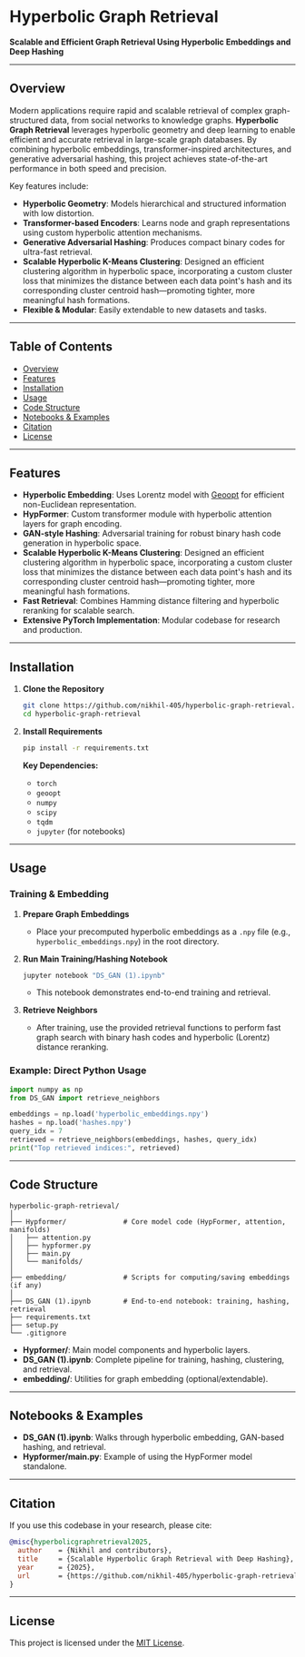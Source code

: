 # Hyperbolic Graph Retrieval

**Scalable and Efficient Graph Retrieval Using Hyperbolic Embeddings and Deep Hashing**

---

## Overview

Modern applications require rapid and scalable retrieval of complex graph-structured data, from social networks to knowledge graphs. **Hyperbolic Graph Retrieval** leverages hyperbolic geometry and deep learning to enable efficient and accurate retrieval in large-scale graph databases. By combining hyperbolic embeddings, transformer-inspired architectures, and generative adversarial hashing, this project achieves state-of-the-art performance in both speed and precision.

Key features include:

- **Hyperbolic Geometry**: Models hierarchical and structured information with low distortion.
- **Transformer-based Encoders**: Learns node and graph representations using custom hyperbolic attention mechanisms.
- **Generative Adversarial Hashing**: Produces compact binary codes for ultra-fast retrieval.
- **Scalable Hyperbolic K-Means Clustering**: Designed an efficient clustering algorithm in hyperbolic space, incorporating a custom cluster loss that minimizes the distance between each data point's hash and its corresponding cluster centroid hash—promoting tighter, more meaningful hash formations.
- **Flexible & Modular**: Easily extendable to new datasets and tasks.

---

## Table of Contents

- [Overview](#overview)
- [Features](#features)
- [Installation](#installation)
- [Usage](#usage)
- [Code Structure](#code-structure)
- [Notebooks & Examples](#notebooks--examples)
- [Citation](#citation)
- [License](#license)

---

## Features

- **Hyperbolic Embedding**: Uses Lorentz model with [Geoopt](https://geoopt.readthedocs.io/) for efficient non-Euclidean representation.
- **HypFormer**: Custom transformer module with hyperbolic attention layers for graph encoding.
- **GAN-style Hashing**: Adversarial training for robust binary hash code generation in hyperbolic space.
- **Scalable Hyperbolic K-Means Clustering**: Designed an efficient clustering algorithm in hyperbolic space, incorporating a custom cluster loss that minimizes the distance between each data point's hash and its corresponding cluster centroid hash—promoting tighter, more meaningful hash formations.
- **Fast Retrieval**: Combines Hamming distance filtering and hyperbolic reranking for scalable search.
- **Extensive PyTorch Implementation**: Modular codebase for research and production.

---

## Installation

1. **Clone the Repository**
   ```bash
   git clone https://github.com/nikhil-405/hyperbolic-graph-retrieval.git
   cd hyperbolic-graph-retrieval
   ```

2. **Install Requirements**
   ```bash
   pip install -r requirements.txt
   ```

   **Key Dependencies:**
   - `torch`
   - `geoopt`
   - `numpy`
   - `scipy`
   - `tqdm`
   - `jupyter` (for notebooks)

---

## Usage

### Training & Embedding

1. **Prepare Graph Embeddings**
   - Place your precomputed hyperbolic embeddings as a `.npy` file (e.g., `hyperbolic_embeddings.npy`) in the root directory.

2. **Run Main Training/Hashing Notebook**
   ```bash
   jupyter notebook "DS_GAN (1).ipynb"
   ```
   - This notebook demonstrates end-to-end training and retrieval.

3. **Retrieve Neighbors**
   - After training, use the provided retrieval functions to perform fast graph search with binary hash codes and hyperbolic (Lorentz) distance reranking.

### Example: Direct Python Usage

```python
import numpy as np
from DS_GAN import retrieve_neighbors

embeddings = np.load('hyperbolic_embeddings.npy')
hashes = np.load('hashes.npy')
query_idx = 7
retrieved = retrieve_neighbors(embeddings, hashes, query_idx)
print("Top retrieved indices:", retrieved)
```

---

## Code Structure

```
hyperbolic-graph-retrieval/
│
├── Hypformer/              # Core model code (HypFormer, attention, manifolds)
│   ├── attention.py
│   ├── hypformer.py
│   ├── main.py
│   └── manifolds/
│
├── embedding/              # Scripts for computing/saving embeddings (if any)
│
├── DS_GAN (1).ipynb        # End-to-end notebook: training, hashing, retrieval
├── requirements.txt
├── setup.py
└── .gitignore
```

- **Hypformer/**: Main model components and hyperbolic layers.
- **DS_GAN (1).ipynb**: Complete pipeline for training, hashing, clustering, and retrieval.
- **embedding/**: Utilities for graph embedding (optional/extendable).

---

## Notebooks & Examples

- **DS_GAN (1).ipynb**: Walks through hyperbolic embedding, GAN-based hashing, and retrieval.
- **Hypformer/main.py**: Example of using the HypFormer model standalone.

---

## Citation

If you use this codebase in your research, please cite:

```bibtex
@misc{hyperbolicgraphretrieval2025,
  author    = {Nikhil and contributors},
  title     = {Scalable Hyperbolic Graph Retrieval with Deep Hashing},
  year      = {2025},
  url       = {https://github.com/nikhil-405/hyperbolic-graph-retrieval}
}
```

---

## License

This project is licensed under the [MIT License](LICENSE).
